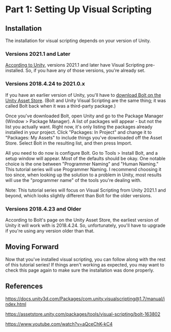 # Part 1: Setting Up Visual Scripting

## Installation

The installation for visual scripting depends on your version of Unity.

### Versions 2021.1 and Later

<a href="https://docs.unity3d.com/Packages/com.unity.visualscripting@1.7/manual/index.html">According to Unity</a>, versions 2021.1 and later have Visual Scripting pre-installed. So, if you have any of those versions, you're already set.

### Versions 2018.4.24 to 2021.0.x

If you have an earlier version of Unity, you'll have to <a href="https://assetstore.unity.com/packages/tools/visual-scripting/bolt-163802"> download Bolt on the Unity Asset Store</a>. (Bolt and Unity Visual Scripting are the same thing; it was called Bolt back when it was a third-party package.)

Once you've downloaded Bolt, open Unity and go to the Package Manager (Window > Package Manager). A list of packages will appear - but not the list you actually want. Right now, it's only listing the packages already installed in your project. Click "Packages: In Project" and change it to "Packages: My Assets" to include things you've downloaded off the Asset Store. Select Bolt in the resulting list, and then press Import.

All you need to do now is configure Bolt. Go to Tools > Install Bolt, and a setup window will appear. Most of the defaults should be okay. One notable choice is the one between "Programmer Naming" and "Human Naming." This tutorial series will use Programmer Naming. I recommend choosing it too since, when looking up the solution to a problem in Unity, most results will use the "programmer name" of the tools you're dealing with.

Note: This tutorial series will focus on Visual Scripting from Unity 2021.1 and beyond, which looks slightly different than Bolt for the older versions.

### Versions 2018.4.23 and Older 
According to Bolt's page on the Unity Asset Store, the earliest version of Unity it will work with is 2018.4.24. So, unfortunately, you'll have to upgrade if you're using any version older than that.

## Moving Forward

Now that you've installed visual scripting, you can follow along with the rest of this tutorial series! If things aren't working as expected, you may want to check this page again to make sure the installation was done properly.

## References

https://docs.unity3d.com/Packages/com.unity.visualscripting@1.7/manual/index.html

https://assetstore.unity.com/packages/tools/visual-scripting/bolt-163802

https://www.youtube.com/watch?v=aQceChK-kC4








